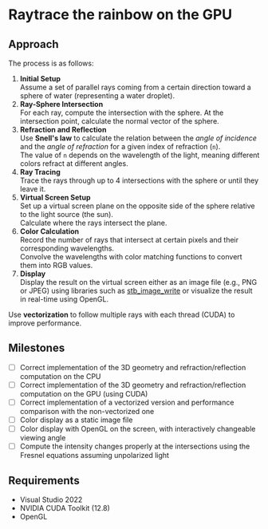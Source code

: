 # Raytrace the rainbow on the GPU

## Approach

The process is as follows:

1. **Initial Setup**  
   Assume a set of parallel rays coming from a certain direction toward a sphere of water (representing a water droplet).
2. **Ray-Sphere Intersection**  
   For each ray, compute the intersection with the sphere. At the intersection point, calculate the normal vector of the sphere.
3. **Refraction and Reflection**  
   Use **Snell's law** to calculate the relation between the *angle of incidence* and the *angle of refraction* for a given index of refraction (`n`).  
   The value of `n` depends on the wavelength of the light, meaning different colors refract at different angles.
4. **Ray Tracing**  
   Trace the rays through up to 4 intersections with the sphere or until they leave it.
5. **Virtual Screen Setup**  
   Set up a virtual screen plane on the opposite side of the sphere relative to the light source (the sun).  
   Calculate where the rays intersect the plane.
6. **Color Calculation**  
   Record the number of rays that intersect at certain pixels and their corresponding wavelengths.  
   Convolve the wavelengths with color matching functions to convert them into RGB values.
7. **Display**  
   Display the result on the virtual screen either as an image file (e.g., PNG or JPEG) using libraries such as [stb_image_write](https://github.com/nothings/stb/blob/master/stb_image_write.h) or visualize the result in real-time using OpenGL.

Use **vectorization** to follow multiple rays with each thread (CUDA) to improve performance.

## Milestones

- [ ] Correct implementation of the 3D geometry and refraction/reflection computation on the CPU
- [ ] Correct implementation of the 3D geometry and refraction/reflection computation on the GPU (using CUDA)
- [ ] Correct implementation of a vectorized version and performance comparison with the non-vectorized one
- [ ] Color display as a static image file
- [ ] Color display with OpenGL on the screen, with interactively changeable viewing angle
- [ ] Compute the intensity changes properly at the intersections using the Fresnel equations assuming unpolarized light

## Requirements

- Visual Studio 2022
- NVIDIA CUDA Toolkit (12.8)
- OpenGL
